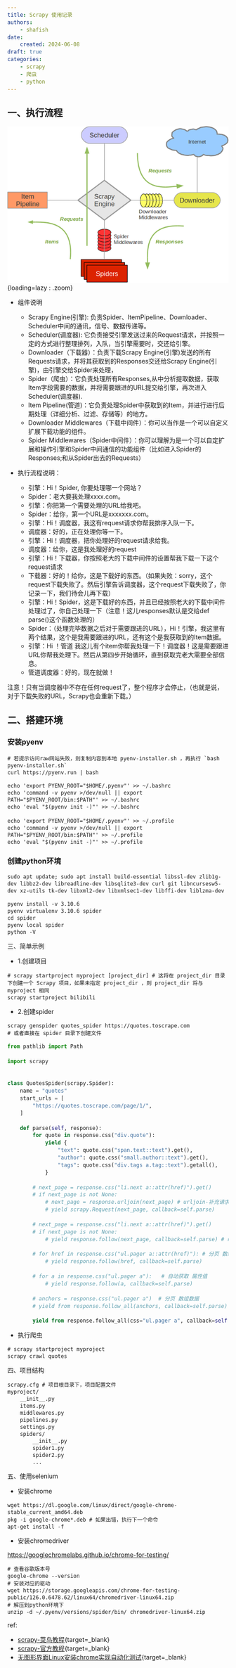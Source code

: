 ```yaml
---
title: Scrapy 使用记录
authors:
    - shafish
date:
    created: 2024-06-08
draft: true    
categories:
    - scrapy
    - 爬虫
    - python
---
```


## 一、执行流程

![](../image/scrapy/scrapy.png){loading=lazy : .zoom}

- 组件说明
    - Scrapy Engine(引擎): 负责Spider、ItemPipeline、Downloader、Scheduler中间的通讯，信号、数据传递等。
    - Scheduler(调度器): 它负责接受引擎发送过来的Request请求，并按照一定的方式进行整理排列，入队，当引擎需要时，交还给引擎。
    - Downloader（下载器）：负责下载Scrapy Engine(引擎)发送的所有Requests请求，并将其获取到的Responses交还给Scrapy Engine(引擎)，由引擎交给Spider来处理，
    - Spider（爬虫）：它负责处理所有Responses,从中分析提取数据，获取Item字段需要的数据，并将需要跟进的URL提交给引擎，再次进入Scheduler(调度器).
    - Item Pipeline(管道)：它负责处理Spider中获取到的Item，并进行进行后期处理（详细分析、过滤、存储等）的地方。
    - Downloader Middlewares（下载中间件）：你可以当作是一个可以自定义扩展下载功能的组件。
    - Spider Middlewares（Spider中间件）：你可以理解为是一个可以自定扩展和操作引擎和Spider中间通信的功能组件（比如进入Spider的Responses;和从Spider出去的Requests）

- 执行流程说明：

    - 引擎：Hi！Spider, 你要处理哪一个网站？
    - Spider：老大要我处理xxxx.com。
    - 引擎：你把第一个需要处理的URL给我吧。
    - Spider：给你，第一个URL是xxxxxxx.com。
    - 引擎：Hi！调度器，我这有request请求你帮我排序入队一下。
    - 调度器：好的，正在处理你等一下。
    - 引擎：Hi！调度器，把你处理好的request请求给我。
    - 调度器：给你，这是我处理好的request
    - 引擎：Hi！下载器，你按照老大的下载中间件的设置帮我下载一下这个request请求
    - 下载器：好的！给你，这是下载好的东西。（如果失败：sorry，这个request下载失败了。然后引擎告诉调度器，这个request下载失败了，你记录一下，我们待会儿再下载）
    - 引擎：Hi！Spider，这是下载好的东西，并且已经按照老大的下载中间件处理过了，你自己处理一下（注意！这儿responses默认是交给def parse()这个函数处理的）
    - Spider：（处理完毕数据之后对于需要跟进的URL），Hi！引擎，我这里有两个结果，这个是我需要跟进的URL，还有这个是我获取到的Item数据。
    - 引擎：Hi ！管道 我这儿有个item你帮我处理一下！调度器！这是需要跟进URL你帮我处理下。然后从第四步开始循环，直到获取完老大需要全部信息。
    - 管道调度器：好的，现在就做！ 

注意！只有当调度器中不存在任何request了，整个程序才会停止，（也就是说，对于下载失败的URL，Scrapy也会重新下载。）


<!-- more -->

## 二、搭建环境

### 安装pyenv

``` shell
# 若提示访问raw网站失败，则复制内容到本地 pyenv-installer.sh ，再执行 `bash pyenv-installer.sh`
curl https://pyenv.run | bash
```

``` shell title="配置"
echo 'export PYENV_ROOT="$HOME/.pyenv"' >> ~/.bashrc
echo 'command -v pyenv >/dev/null || export PATH="$PYENV_ROOT/bin:$PATH"' >> ~/.bashrc
echo 'eval "$(pyenv init -)"' >> ~/.bashrc

echo 'export PYENV_ROOT="$HOME/.pyenv"' >> ~/.profile
echo 'command -v pyenv >/dev/null || export PATH="$PYENV_ROOT/bin:$PATH"' >> ~/.profile
echo 'eval "$(pyenv init -)"' >> ~/.profile
```

### 创建python环境

``` shell title="安装依赖"
sudo apt update; sudo apt install build-essential libssl-dev zlib1g-dev libbz2-dev libreadline-dev libsqlite3-dev curl git libncursesw5-dev xz-utils tk-dev libxml2-dev libxmlsec1-dev libffi-dev liblzma-dev
```

``` shell
pyenv install -v 3.10.6
pyenv virtualenv 3.10.6 spider
cd spider
pyenv local spider
python -V
```

三、简单示例

- 1.创建项目
``` shell
# scrapy startproject myproject [project_dir] # 这将在 project_dir 目录下创建一个 Scrapy 项目，如果未指定 project_dir ，则 project_dir 将与 myproject 相同
scrapy startproject bilibili
```

- 2.创建spider

``` shell
scrapy genspider quotes_spider https://quotes.toscrape.com
# 或者直接在 spider 目录下创建文件
```
``` py title="vim bilibili/bilibili/spiders/quotes_spider.py"
from pathlib import Path

import scrapy


class QuotesSpider(scrapy.Spider):
    name = "quotes"
    start_urls = [
        "https://quotes.toscrape.com/page/1/",
    ]

    def parse(self, response):
        for quote in response.css("div.quote"):
            yield {
                "text": quote.css("span.text::text").get(),
                "author": quote.css("small.author::text").get(),
                "tags": quote.css("div.tags a.tag::text").getall(),
            }

        # next_page = response.css("li.next a::attr(href)").get()
        # if next_page is not None:
            # next_page = response.urljoin(next_page) # urljoin-补充请求前缀
            # yield scrapy.Request(next_page, callback=self.parse)

        # next_page = response.css("li.next a::attr(href)").get()
        # if next_page is not None:
            # yield response.follow(next_page, callback=self.parse) # response.follow 自动补全，返回的也是request
        
        # for href in response.css("ul.pager a::attr(href)"): # 分页 数组数据
            # yield response.follow(href, callback=self.parse) 

        # for a in response.css("ul.pager a"):   # 自动获取 属性值
            # yield response.follow(a, callback=self.parse)
        
        # anchors = response.css("ul.pager a")  # 分页 数组数据
        # yield from response.follow_all(anchors, callback=self.parse)

        yield from response.follow_all(css="ul.pager a", callback=self.parse)
```

- 执行爬虫
``` shell
# scrapy startproject myproject
scrapy crawl quotes
```

四、项目结构

``` shell
scrapy.cfg # 项目根目录下，项目配置文件
myproject/
    __init__.py
    items.py
    middlewares.py
    pipelines.py
    settings.py
    spiders/
        __init__.py
        spider1.py
        spider2.py
        ...
```

五、使用selenium

- 安装chrome

``` shell
wget https://dl.google.com/linux/direct/google-chrome-stable_current_amd64.deb
pkg -i google-chrome*.deb # 如果出错，执行下一个命令
apt-get install -f
```

- 安装chromedriver

https://googlechromelabs.github.io/chrome-for-testing/

``` shell
# 查看谷歌版本号
google-chrome --version
# 安装对应的驱动
wget https://storage.googleapis.com/chrome-for-testing-public/126.0.6478.62/linux64/chromedriver-linux64.zip
# 解压到python环境下
unzip -d ~/.pyenv/versions/spider/bin/ chromedriver-linux64.zip 
```

ref: 

- [scrapy-菜鸟教程](https://www.runoob.com/w3cnote/scrapy-detail.html){target=_blank}
- [scrapy-官方教程](https://docs.scrapy.org/en/latest/intro/tutorial.html){target=_blank}
- [无图形界面Linux安装chrome实现自动化测试](https://blog.csdn.net/qq_57457856/article/details/124823603){target=_blank}